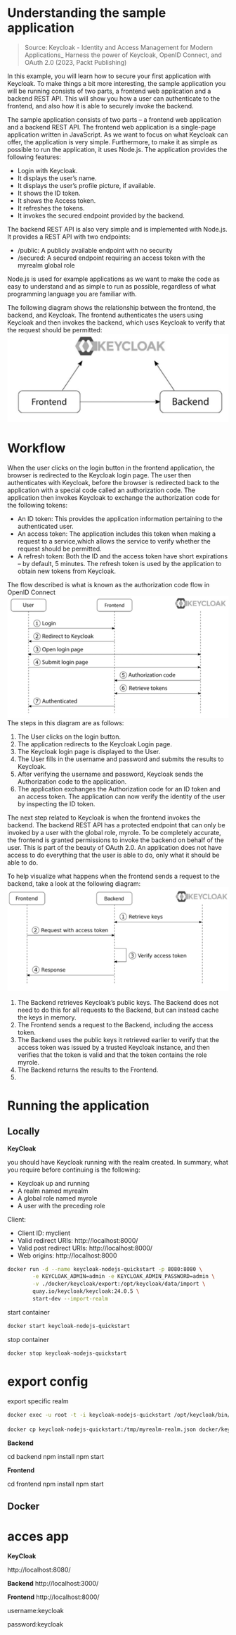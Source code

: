 # Understanding the sample application

> Source: Keycloak - Identity and Access Management for Modern Applications_ Harness the power of Keycloak, OpenID Connect, and OAuth 2.0 (2023, Packt Publishing)

In this example, you will learn how to secure your first application with Keycloak. To make things a 
bit more interesting, the sample application you will be running consists of two parts, a frontend 
web application and a backend REST API. This will show you how a user can authenticate to 
the frontend, and also how it is able to securely invoke the backend.

The sample application consists of two parts – a frontend web application and a backend REST API.
The frontend web application is a single-page application written in JavaScript. As we want to
focus on what Keycloak can offer, the application is very simple. Furthermore, to make it as simple
as possible to run the application, it uses Node.js. The application provides the following features:
- Login with Keycloak.
- It displays the user’s name.
- It displays the user’s profile picture, if available.
- It shows the ID token.
- It shows the Access token.
- It refreshes the tokens.
- It invokes the secured endpoint provided by the backend.
  
The backend REST API is also very simple and is implemented with Node.js. It provides a REST API with two endpoints:
- /public: A publicly available endpoint with no security
- /secured: A secured endpoint requiring an access token with the myrealm global role
  
Node.js is used for example applications as we want to make the code as easy to understand and
as simple to run as possible, regardless of what programming language you are familiar with.

The following diagram shows the relationship between the frontend, the backend, and Keycloak.
The frontend authenticates the users using Keycloak and then invokes the backend, which uses
Keycloak to verify that the request should be permitted:
![alt text](docs/image.png)

# Workflow
When the user clicks on the login button in the frontend application, the browser is redirected to
the Keycloak login page. The user then authenticates with Keycloak, before the browser is redirected back to the application with a special code called an authorization code. The application then invokes Keycloak to exchange the authorization code for the following tokens:
- An ID token: This provides the application information pertaining to the authenticated user.
- An access token: The application includes this token when making a request to a service,which allows the service to verify whether the request should be permitted.
- A refresh token: Both the ID and the access token have short expirations – by default, 5 minutes. The refresh token is used by the application to obtain new tokens from Keycloak.

The flow described is what is known as the authorization code flow in OpenID Connect
![alt text](docs/flow.png)
The steps in this diagram are as follows:
1. The User clicks on the login button.
2. The application redirects to the Keycloak Login page.
3. The Keycloak login page is displayed to the User.
4. The User fills in the username and password and submits the results to Keycloak.
5. After verifying the username and password, Keycloak sends the Authorization code to the application.
6. The application exchanges the Authorization code for an ID token and an access token.
The application can now verify the identity of the user by inspecting the ID token.

The next step related to Keycloak is when the frontend invokes the backend. The backend REST
API has a protected endpoint that can only be invoked by a user with the global role, myrole.
To be completely accurate, the frontend is granted permissions to invoke the backend on behalf
of the user. This is part of the beauty of OAuth 2.0. An application does not have access to do
everything that the user is able to do, only what it should be able to do.

To help visualize what happens when the frontend sends a request to the backend, take a look
at the following diagram:
![alt text](docs/frontend-backend-flow.png)
1. The Backend retrieves Keycloak’s public keys. The Backend does not need to do this for
all requests to the Backend, but can instead cache the keys in memory.
2. The Frontend sends a request to the Backend, including the access token.
3. The Backend uses the public keys it retrieved earlier to verify that the access token was
issued by a trusted Keycloak instance, and then verifies that the token is valid and that
the token contains the role myrole.
4. The Backend returns the results to the Frontend.
5. 
# Running the application
## Locally
**KeyCloak**

you should have Keycloak running with the realm created. In summary, what
you require before continuing is the following:
- Keycloak up and running
- A realm named myrealm
- A global role named myrole
- A user with the preceding role

Client:
- Client ID: myclient
- Valid redirect URIs: http://localhost:8000/
- Valid post redirect URIs: http://localhost:8000/
- Web origins: http://localhost:8000

```bash
docker run -d --name keycloak-nodejs-quickstart -p 8080:8080 \
        -e KEYCLOAK_ADMIN=admin -e KEYCLOAK_ADMIN_PASSWORD=admin \
        -v ./docker/keycloak/export:/opt/keycloak/data/import \
        quay.io/keycloak/keycloak:24.0.5 \
        start-dev --import-realm
```
start container
```bash
docker start keycloak-nodejs-quickstart
```
stop container
```bash
docker stop keycloak-nodejs-quickstart
```

# export config

export specific realm
```bash
docker exec -u root -t -i keycloak-nodejs-quickstart /opt/keycloak/bin/kc.sh export --file /tmp/myrealm-realm.json --users realm_file --realm myrealm

docker cp keycloak-nodejs-quickstart:/tmp/myrealm-realm.json docker/keycloak/
```
**Backend**

cd backend
npm install
npm start

**Frontend**

cd frontend
npm install
npm start

## Docker

# acces app
**KeyCloak**

http://localhost:8080/

**Backend**
http://localhost:3000/

**Frontend**
http://localhost:8000/

username:keycloak

password:keycloak